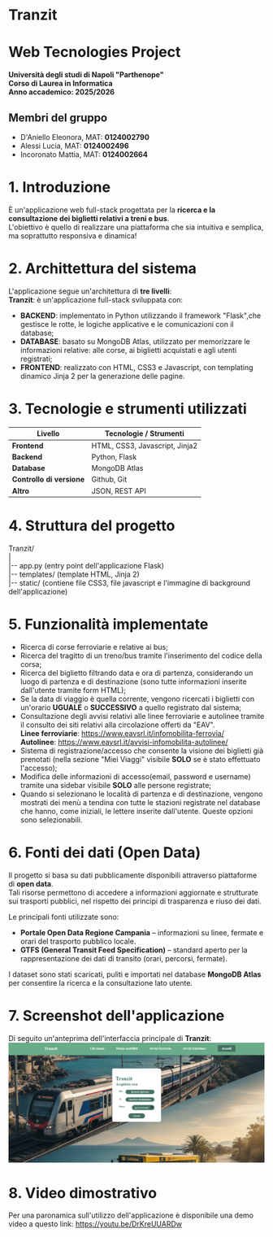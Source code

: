 # Tranzit
# Web Tecnologies Project
**Università degli studi di Napoli "Parthenope"**<br>
**Corso di Laurea in Informatica**<br>
**Anno accademico: 2025/2026**

## Membri del gruppo
- D'Aniello Eleonora, MAT: **0124002790**
- Alessi Lucia, MAT: **0124002496**
- Incoronato Mattia, MAT: **0124002664**

# 1. Introduzione
È un'applicazione web full-stack progettata per la **ricerca e la consultazione dei biglietti relativi a treni e bus**.<br> 
L'obiettivo è quello di realizzare una piattaforma che sia intuitiva e semplica, ma soprattutto responsiva e dinamica!

# 2. Archittettura del sistema
L'applicazione segue un'architettura di **tre livelli**:<br>
**Tranzit**: è un'applicazione full-stack sviluppata con:
- **BACKEND**: implementato in Python utilizzando il framework "Flask",che gestisce le rotte, le logiche applicative e le comunicazioni con il database;
- **DATABASE**: basato su MongoDB Atlas, utilizzato per memorizzare le informazioni relative: alle corse, ai biglietti acquistati e agli utenti registrati;
- **FRONTEND**: realizzato con HTML, CSS3 e Javascript, con templating dinamico Jinja 2 per la generazione delle pagine. 

# 3. Tecnologie e strumenti utilizzati
| Livello                   | Tecnologie / Strumenti         |
|---------------------------|--------------------------------|
| **Frontend**              | HTML, CSS3, Javascript, Jinja2 |
| **Backend**               | Python, Flask                  |
| **Database**              | MongoDB Atlas                  |
| **Controllo di versione** | Github, Git                    |
| **Altro**                 | JSON, REST API                 |

# 4. Struttura del progetto
Tranzit/<br>
|<br>
|-- app.py (entry point dell'applicazione Flask)<br>
|-- templates/ (template HTML, Jinja 2)<br>
|-- static/ (contiene file CSS3, file javascript e l'immagine di background dell'applicazione)<br>

# 5. Funzionalità implementate
- Ricerca di corse ferroviarie e relative ai bus;
- Ricerca del tragitto di un treno/bus tramite l'inserimento del codice della corsa;
- Ricerca del biglietto filtrando data e ora di partenza, considerando un luogo di partenza e di destinazione (sono tutte informazioni inserite dall'utente tramite form HTML);
- Se la data di viaggio è quella corrente, vengono ricercati i biglietti con un'orario **UGUALE** o **SUCCESSIVO** a quello registrato dal sistema;
- Consultazione degli avvisi relativi alle linee ferroviarie e autolinee tramite il consulto dei siti relativi alla circolazione offerti da "EAV". <br>
**Linee ferroviarie**: https://www.eavsrl.it/infomobilita-ferrovia/ <br>
**Autolinee**: https://www.eavsrl.it/avvisi-infomobilita-autolinee/ <br>
- Sistema di registrazione/accesso che consente la visione dei biglietti già prenotati (nella sezione "Miei Viaggi" visibile **SOLO** se è stato effettuato l'accesso);
- Modifica delle informazioni di accesso(email, password e username) tramite una sidebar visibile **SOLO** alle persone registrate;
- Quando si selezionano le località di partenza e di destinazione, vengono mostrati dei menù a tendina con tutte le stazioni registrate nel database che hanno, come iniziali, le lettere inserite dall'utente. Queste opzioni sono selezionabili.

# 6. Fonti dei dati (Open Data)
Il progetto si basa su dati pubblicamente disponibili attraverso piattaforme di **open data**.  
Tali risorse permettono di accedere a informazioni aggiornate e strutturate sui trasporti pubblici, nel rispetto dei principi di trasparenza e riuso dei dati.

Le principali fonti utilizzate sono:

- **Portale Open Data Regione Campania** – informazioni su linee, fermate e orari del trasporto pubblico locale.  
- **GTFS (General Transit Feed Specification)** – standard aperto per la rappresentazione dei dati di transito (orari, percorsi, fermate).

I dataset sono stati scaricati, puliti e importati nel database **MongoDB Atlas** per consentire la ricerca e la consultazione lato utente.

# 7. Screenshot dell'applicazione
Di seguito un'anteprima dell'interfaccia principale di **Tranzit**:
![Screenshot homepage](static/img/screenshot_homepage.png)

# 8. Video dimostrativo
Per una paronamica sull'utilizzo dell'applicazione è disponibile una demo video a questo link:
https://youtu.be/DrKreUUARDw
